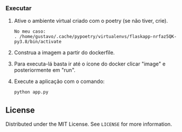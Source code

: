 
### Executar

1. Ative o ambiente virtual criado com o poetry (se não tiver, crie).
   ```
   No meu caso:
   . /home/gustavo/.cache/pypoetry/virtualenvs/flaskapp-nrfaz5QK-py3.8/bin/activate
   ```
2. Construa a imagem a partir do dockerfile.

3. Para executa-lá basta ir até o ícone do docker clicar "image" e posteriormente em "run".

4. Execute a aplicação com o comando:
    ```
    python app.py
    ```
## License

Distributed under the MIT License. See `LICENSE` for more information.
